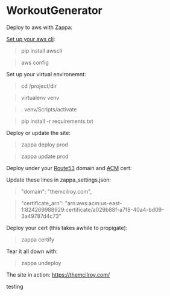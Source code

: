 # WorkoutGenerator

Deploy to aws with Zappa:

[Set up your aws cli](https://docs.aws.amazon.com/cli/latest/userguide/cli-chap-getting-started.html):
> pip install awscli

> aws config

Set up your virtual environemnt:
> cd /project/dir

> virtualenv venv

> . venv/Scripts/activate

> pip install -r requirements.txt

Deploy or update the site:
> zappa deploy prod

> zappa update prod

Deploy under your [Route53](https://docs.aws.amazon.com/Route53/latest/DeveloperGuide/getting-started.html) domain and [ACM](https://docs.aws.amazon.com/acm/latest/userguide/gs-acm-request-public.html) cert:

Update these lines in zappa_settings.json:
> "domain": "themcilroy.com",

> "certificate_arn": "arn:aws:acm:us-east-1:824269988929:certificate/a029b88f-a7f8-40a4-bd09-3a49787d4c73"


Deploy your cert (this takes awhile to propigate):
> zappa certify

Tear it all down with:
> zappa undeploy

The site in action: https://themcilroy.com/

testing
